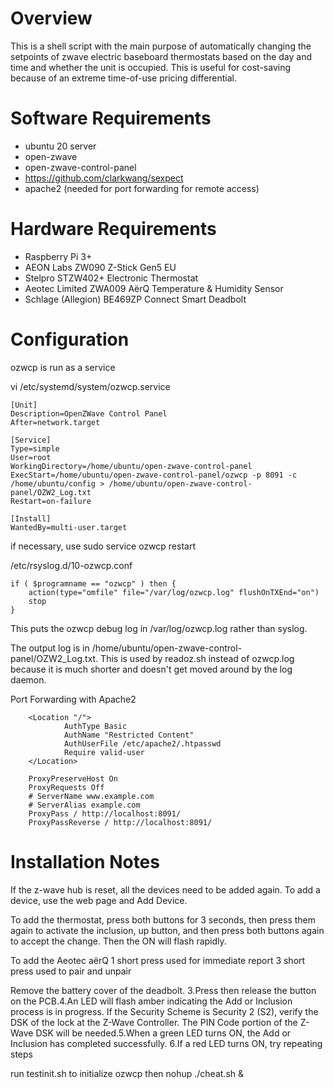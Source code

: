 # Overview

This is a shell script with the main purpose
of automatically changing the setpoints of zwave electric baseboard thermostats based on the day and time
and whether the unit is occupied.
This is useful for cost-saving because of an extreme time-of-use pricing differential.

# Software Requirements

* ubuntu 20 server
* open-zwave
* open-zwave-control-panel
* https://github.com/clarkwang/sexpect
* apache2 (needed for port forwarding for remote access)

# Hardware Requirements

* Raspberry Pi 3+
* AEON Labs ZW090 Z-Stick Gen5 EU
* Stelpro STZW402+ Electronic Thermostat
* Aeotec Limited ZWA009 AërQ Temperature & Humidity Sensor
* Schlage (Allegion) BE469ZP Connect Smart Deadbolt

# Configuration

ozwcp is run as a service

vi /etc/systemd/system/ozwcp.service

	[Unit]
	Description=OpenZWave Control Panel
	After=network.target

	[Service]
	Type=simple
	User=root
	WorkingDirectory=/home/ubuntu/open-zwave-control-panel
	ExecStart=/home/ubuntu/open-zwave-control-panel/ozwcp -p 8091 -c /home/ubuntu/config > /home/ubuntu/open-zwave-control-panel/OZW2_Log.txt
	Restart=on-failure

	[Install]
	WantedBy=multi-user.target

if necessary, use sudo service ozwcp restart

/etc/rsyslog.d/10-ozwcp.conf

	if ( $programname == "ozwcp" ) then {
	    action(type="omfile" file="/var/log/ozwcp.log" flushOnTXEnd="on")
	    stop
	}

This puts the ozwcp debug log in /var/log/ozwcp.log rather than syslog.

The output log is in /home/ubuntu/open-zwave-control-panel/OZW2_Log.txt.
This is used by readoz.sh instead of ozwcp.log because it is much shorter
and doesn't get moved around by the log daemon.

Port Forwarding with Apache2

        <Location "/">
                AuthType Basic
                AuthName "Restricted Content"
                AuthUserFile /etc/apache2/.htpasswd
                Require valid-user
        </Location>

        ProxyPreserveHost On
        ProxyRequests Off
        # ServerName www.example.com
        # ServerAlias example.com
        ProxyPass / http://localhost:8091/
        ProxyPassReverse / http://localhost:8091/

# Installation Notes

If the z-wave hub is reset, all the devices need to be added again.
To add a device, use the web page and Add Device.

To add the thermostat,
press both buttons for 3 seconds, then press them again to activate the inclusion,
up button, and then press both buttons again to accept the change.
Then the ON will flash rapidly.

To add the Aeotec aërQ
1 short press used for immediate report
3 short press used to pair and unpair

Remove the battery cover of the deadbolt. 3.Press then release the button on the PCB.4.An LED will flash amber indicating the Add or Inclusion process is in progress. If the Security Scheme is Security 2 (S2), verify the DSK of the lock at the Z-Wave Controller. The PIN Code portion of the Z-Wave DSK will be needed.5.When a green LED turns ON, the Add or Inclusion has completed successfully. 6.If a red LED turns ON, try repeating steps


run testinit.sh to initialize ozwcp
then nohup ./cheat.sh &

